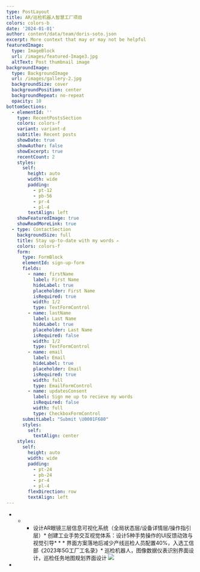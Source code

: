 ```yaml
---
type: PostLayout
title: AR/巡检机器人智慧工厂项目
colors: colors-b
date: '2024-01-01'
author: content/data/team/doris-soto.json
excerpt: More context that may or may not be helpful
featuredImage:
  type: ImageBlock
  url: /images/featured-Image3.jpg
  altText: Post thumbnail image
backgroundImage:
  type: BackgroundImage
  url: /images/gallery-2.jpg
  backgroundSize: cover
  backgroundPosition: center
  backgroundRepeat: no-repeat
  opacity: 10
bottomSections:
  - elementId: ''
    type: RecentPostsSection
    colors: colors-f
    variant: variant-d
    subtitle: Recent posts
    showDate: true
    showAuthor: false
    showExcerpt: true
    recentCount: 2
    styles:
      self:
        height: auto
        width: wide
        padding:
          - pt-12
          - pb-56
          - pr-4
          - pl-4
        textAlign: left
    showFeaturedImage: true
    showReadMoreLink: true
  - type: ContactSection
    backgroundSize: full
    title: Stay up-to-date with my words ✍️
    colors: colors-f
    form:
      type: FormBlock
      elementId: sign-up-form
      fields:
        - name: firstName
          label: First Name
          hideLabel: true
          placeholder: First Name
          isRequired: true
          width: 1/2
          type: TextFormControl
        - name: lastName
          label: Last Name
          hideLabel: true
          placeholder: Last Name
          isRequired: false
          width: 1/2
          type: TextFormControl
        - name: email
          label: Email
          hideLabel: true
          placeholder: Email
          isRequired: true
          width: full
          type: EmailFormControl
        - name: updatesConsent
          label: Sign me up to recieve my words
          isRequired: false
          width: full
          type: CheckboxFormControl
      submitLabel: "Submit \U0001F680"
      styles:
        self:
          textAlign: center
    styles:
      self:
        height: auto
        width: wide
        padding:
          - pt-24
          - pb-24
          - pr-4
          - pl-4
        flexDirection: row
        textAlign: left
---
```



*   *   *   设计AR眼镜三层信息可视化系统（全局状态层/设备详情层/操作指引层）*   创建工业手势交互视觉体系：设计5种手势操作的UI反馈动效与视觉引导*   *   *   界面方案落地后减少产线巡检人员配置40%，入选工信部《2023年5G工厂工名录》*   巡检机器人，图像数据仪表识别界面设计，巡检任务地图规划界面设计
                    ![](/images/%E5%B9%BF%E5%91%8A%E6%9C%BA%E7%9C%BC%E9%95%9C%E5%B1%95%E7%A4%BA%E8%A7%86%E9%A2%91%E8%92%99%E7%89%88.png)

*



